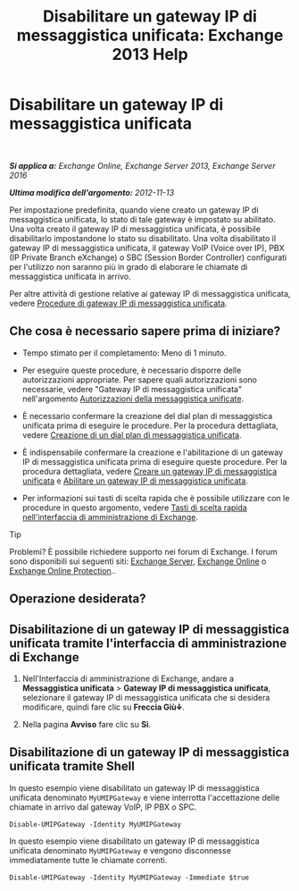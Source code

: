 ﻿---
title: 'Disabilitare un gateway IP di messaggistica unificata: Exchange 2013 Help'
TOCTitle: Disabilitare un gateway IP di messaggistica unificata
ms:assetid: fe3a8797-1230-49cb-a839-ccec238266b6
ms:mtpsurl: https://technet.microsoft.com/it-it/library/Bb125257(v=EXCHG.150)
ms:contentKeyID: 50482133
ms.date: 05/22/2018
mtps_version: v=EXCHG.150
ms.translationtype: MT
---

# Disabilitare un gateway IP di messaggistica unificata

 

_**Si applica a:** Exchange Online, Exchange Server 2013, Exchange Server 2016_

_**Ultima modifica dell'argomento:** 2012-11-13_

Per impostazione predefinita, quando viene creato un gateway IP di messaggistica unificata, lo stato di tale gateway è impostato su abilitato. Una volta creato il gateway IP di messaggistica unificata, è possibile disabilitarlo impostandone lo stato su disabilitato. Una volta disabilitato il gateway IP di messaggistica unificata, il gateway VoIP (Voice over IP), PBX (IP Private Branch eXchange) o SBC (Session Border Controller) configurati per l'utilizzo non saranno più in grado di elaborare le chiamate di messaggistica unificata in arrivo.

Per altre attività di gestione relative ai gateway IP di messaggistica unificata, vedere [Procedure di gateway IP di messaggistica unificata](um-ip-gateway-procedures-exchange-2013-help.md).

## Che cosa è necessario sapere prima di iniziare?

  - Tempo stimato per il completamento: Meno di 1 minuto.

  - Per eseguire queste procedure, è necessario disporre delle autorizzazioni appropriate. Per sapere quali autorizzazioni sono necessarie, vedere "Gateway IP di messaggistica unificata" nell'argomento [Autorizzazioni della messaggistica unificate](unified-messaging-permissions-exchange-2013-help.md).

  - È necessario confermare la creazione del dial plan di messaggistica unificata prima di eseguire le procedure. Per la procedura dettagliata, vedere [Creazione di un dial plan di messaggistica unificata](create-a-um-dial-plan-exchange-2013-help.md).

  - È indispensabile confermare la creazione e l'abilitazione di un gateway IP di messaggistica unificata prima di eseguire queste procedure. Per la procedura dettagliata, vedere [Creare un gateway IP di messaggistica unificata](create-a-um-ip-gateway-exchange-2013-help.md) e [Abilitare un gateway IP di messaggistica unificata](enable-a-um-ip-gateway-exchange-2013-help.md).

  - Per informazioni sui tasti di scelta rapida che è possibile utilizzare con le procedure in questo argomento, vedere [Tasti di scelta rapida nell'interfaccia di amministrazione di Exchange](keyboard-shortcuts-in-the-exchange-admin-center-exchange-online-protection-help.md).


> [!TIP]
> Problemi? È possibile richiedere supporto nei forum di Exchange. I forum sono disponibili sui seguenti siti: <A href="https://go.microsoft.com/fwlink/p/?linkid=60612">Exchange Server</A>, <A href="https://go.microsoft.com/fwlink/p/?linkid=267542">Exchange Online</A> o <A href="https://go.microsoft.com/fwlink/p/?linkid=285351">Exchange Online Protection</A>..



## Operazione desiderata?

## Disabilitazione di un gateway IP di messaggistica unificata tramite l'interfaccia di amministrazione di Exchange

1.  Nell'Interfaccia di amministrazione di Exchange, andare a **Messaggistica unificata** \> **Gateway IP di messaggistica unificata**, selezionare il gateway IP di messaggistica unificata che si desidera modificare, quindi fare clic su **Freccia Giù**![Icona Freccia in giù](images/JJ150576.ef5ca57d-a033-457b-bd92-6361877c33d0(EXCHG.150).gif "Icona Freccia in giù").

2.  Nella pagina **Avviso** fare clic su **Sì**.

## Disabilitazione di un gateway IP di messaggistica unificata tramite Shell

In questo esempio viene disabilitato un gateway IP di messaggistica unificata denominato `MyUMIPGateway` e viene interrotta l'accettazione delle chiamate in arrivo dal gateway VoIP, IP PBX o SPC.

    Disable-UMIPGateway -Identity MyUMIPGateway

In questo esempio viene disabilitato un gateway IP di messaggistica unificata denominato `MyUMIPGateway` e vengono disconnesse immediatamente tutte le chiamate correnti.

    Disable-UMIPGateway -Identity MyUMIPGateway -Immediate $true


